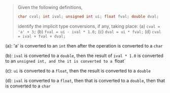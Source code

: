 > Given the following definitions,
> ```cpp
> char cval; int ival; unsigned int ui; float fval; double dval;
> ```
> identify the implicit type conversions, if any, taking place:
> (a) `cval = 'a' + 3;`
> (b) `fval = ui - ival * 1.0;`
> (c) `dval = ui * fval;`
> (d) `cval = ival + fval + dval;`

(a): 'a' is converted to an `int` then after the operation is converted to a `char`

(b): `ival` is converted to a `double`, then the result of `ival * 1.0` is converted to an `unsigned int, and the it is converted to a `float`

(c): `ui` is converted to a `float`, then the result is converted to a `double`

(d): `ival` is converted to a `float`, then that is converted to a `double`, then that is converted to a `char`